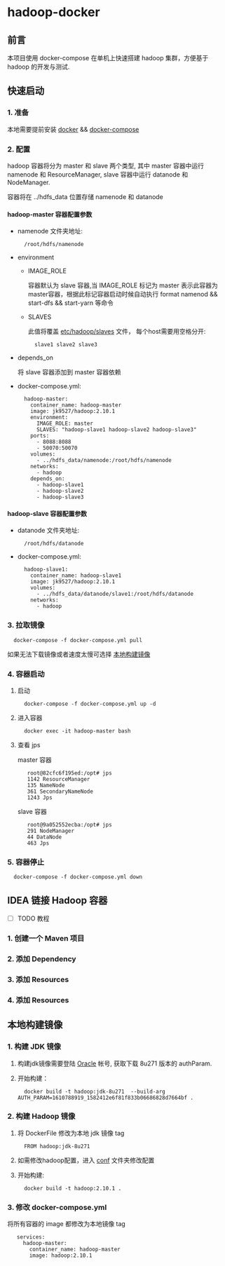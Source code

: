 # **hadoop-docker**

## **前言**

本项目使用 docker-compose 在单机上快速搭建  hadoop 集群，方便基于 hadoop 的开发与测试.

## **快速启动**

### **1. 准备**

本地需要提前安装 [docker](https://docs.docker.com/engine/install/) && [docker-compose](https://docs.docker.com/compose/install/)

### **2. 配置**

hadoop 容器将分为 master 和 slave 两个类型, 其中 master 容器中运行 namenode 和 ResourceManager, slave 容器中运行 datanode 和 NodeManager.

容器将在 ../hdfs_data 位置存储 namenode 和 datanode

#### **hadoop-master 容器配置参数**

- namenode 文件夹地址:

   ```
     /root/hdfs/namenode
   ```

- environment

    - IMAGE_ROLE
      
        容器默认为 slave 容器,当 IMAGE_ROLE 标记为 master 表示此容器为master容器，根据此标记容器启动时候自动执行 format namenod && start-dfs && start-yarn 等命令

    - SLAVES

        此值将覆盖 [etc/hadoop/slaves](https://hadoop.apache.org/docs/r2.10.1/hadoop-project-dist/hadoop-common/ClusterSetup.html) 文件， 每个host需要用空格分开:

        ```
          slave1 slave2 slave3
        ```

- depends_on

    将 slave 容器添加到 master 容器依赖

- docker-compose.yml:

  ```
    hadoop-master:
      container_name: hadoop-master
      image: jk9527/hadoop:2.10.1
      environment:
        IMAGE_ROLE: master
        SLAVES: "hadoop-slave1 hadoop-slave2 hadoop-slave3"
      ports: 
        - 8088:8088
        - 50070:50070
      volumes:
        - ../hdfs_data/namenode:/root/hdfs/namenode
      networks:
        - hadoop
      depends_on:
        - hadoop-slave1
        - hadoop-slave2
        - hadoop-slave3
  ```

#### **hadoop-slave 容器配置参数**

- datanode 文件夹地址:

   ```
     /root/hdfs/datanode
   ```

- docker-compose.yml:

  ```
    hadoop-slave1:
      container_name: hadoop-slave1
      image: jk9527/hadoop:2.10.1
      volumes:
        - ../hdfs_data/datanode/slave1:/root/hdfs/datanode
      networks:
        - hadoop
  ```

### **3. 拉取镜像**

```
  docker-compose -f docker-compose.yml pull
```

如果无法下载镜像或者速度太慢可选择 [本地构建镜像](#本地构建镜像)

### **4. 容器启动**

1. 启动

   ```
     docker-compose -f docker-compose.yml up -d
   ```

2. 进入容器

   ```
     docker exec -it hadoop-master bash
   ```
3. 查看 jps

    master 容器

   ```
      root@82cfc6f195ed:/opt# jps
      1142 ResourceManager
      135 NameNode
      361 SecondaryNameNode
      1243 Jps
   ```
    slave 容器

   ```
      root@9a052552ecba:/opt# jps
      291 NodeManager
      44 DataNode
      463 Jps
   ```

### **5. 容器停止**

```
  docker-compose -f docker-compose.yml down
```

## **IDEA 链接 Hadoop 容器**

- [ ] TODO 教程

### **1. 创建一个 Maven 项目**

### **2. 添加 Dependency**

### **3. 添加 Resources**

### **4. 添加 Resources**

## **本地构建镜像**

### **1. 构建 JDK 镜像**

1. 构建jdk镜像需要登陆 [Oracle](https://www.oracle.com/java/technologies/javase-downloads.html) 帐号, 获取下载 8u271 版本的 authParam.

2. 开始构建：

   ```
     docker build -t hadoop:jdk-8u271  --build-arg AUTH_PARAM=1610788919_1582412e6f81f833b06686828d7664bf . 
   ```

### **2. 构建 Hadoop 镜像** 

1. 将 DockerFile 修改为本地 jdk 镜像 tag

   ```
     FROM hadoop:jdk-8u271
   ```

2. 如需修改hadoop配置，进入 [conf](./conf) 文件夹修改配置

3. 开始构建:

   ```
     docker build -t hadoop:2.10.1 .
   ```

### **3. 修改 docker-compose.yml**

将所有容器的 image 都修改为本地镜像 tag

```
   services:
     hadoop-master:
       container_name: hadoop-master
       image: hadoop:2.10.1
```
